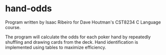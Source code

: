 # hand-odds

Program written by Isaac Ribeiro for Dave Houtman's CST8234 C Language course. 

The program will calculate the odds for each poker hand by repeatedly shuffling and drawing cards from the deck. Hand identification is implemented using tables to maximize efficiency.
